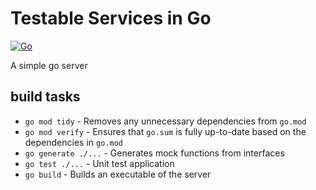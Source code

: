 # Testable Services in Go
[![Go](https://github.com/ryan-holcombe/testable-golang/actions/workflows/go.yml/badge.svg)](https://github.com/ryan-holcombe/testable-golang/actions/workflows/go.yml)

A simple go server 

## build tasks

- `go mod tidy`       - Removes any unnecessary dependencies from `go.mod`
- `go mod verify`     - Ensures that `go.sum` is fully up-to-date based on the dependencies in `go.mod`
- `go generate ./...` - Generates mock functions from interfaces
- `go test ./...`     - Unit test application
- `go build`          - Builds an executable of the server
